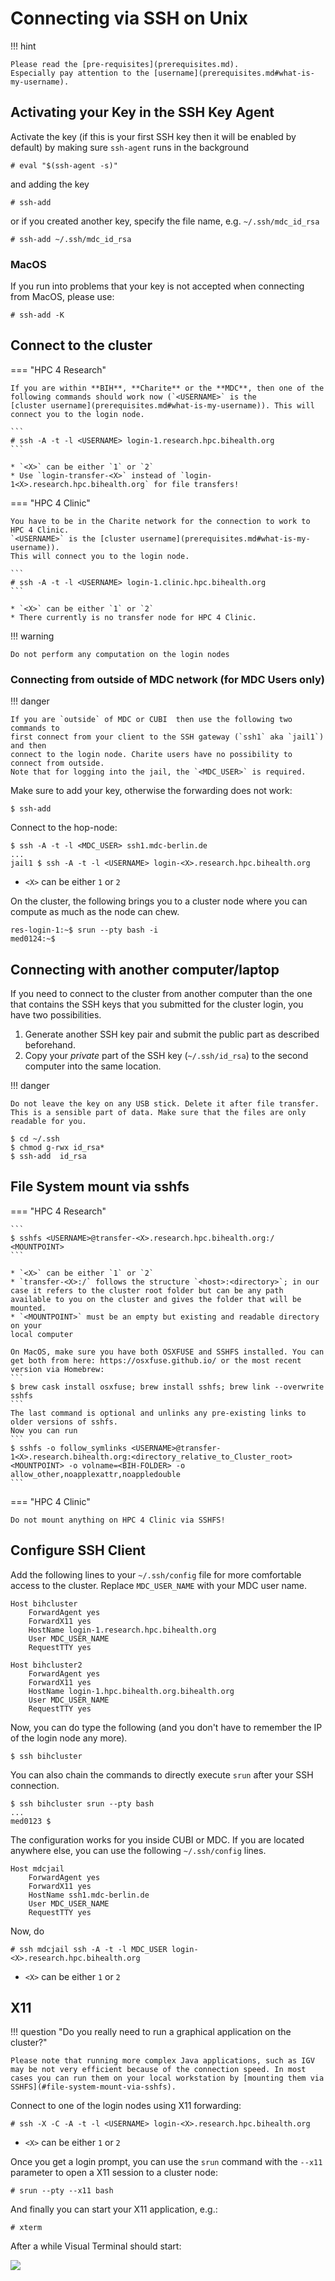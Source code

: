 # Connecting via SSH on Unix

!!! hint

    Please read the [pre-requisites](prerequisites.md).
    Especially pay attention to the [username](prerequisites.md#what-is-my-username).

## Activating your Key in the SSH Key Agent

Activate the key (if this is your first SSH key then it will be enabled by default) by making sure `ssh-agent` runs in the background

```
# eval "$(ssh-agent -s)"
```

and adding the key

```
# ssh-add
```

or if you created another key, specify the file name, e.g. `~/.ssh/mdc_id_rsa`

```
# ssh-add ~/.ssh/mdc_id_rsa
```

### MacOS

If you run into problems that your key is not accepted when connecting from MacOS,
please use:

```
# ssh-add -K
```

## Connect to the cluster

=== "HPC 4 Research"

    If you are within **BIH**, **Charite** or the **MDC**, then one of the
    following commands should work now (`<USERNAME>` is the
    [cluster username](prerequisites.md#what-is-my-username)). This will connect you to the login node.

    ```
    # ssh -A -t -l <USERNAME> login-1.research.hpc.bihealth.org
    ```

    * `<X>` can be either `1` or `2`
    * Use `login-transfer-<X>` instead of `login-1<X>.research.hpc.bihealth.org` for file transfers!

=== "HPC 4 Clinic"

    You have to be in the Charite network for the connection to work to HPC 4 Clinic.
    `<USERNAME>` is the [cluster username](prerequisites.md#what-is-my-username)).
    This will connect you to the login node.

    ```
    # ssh -A -t -l <USERNAME> login-1.clinic.hpc.bihealth.org
    ```

    * `<X>` can be either `1` or `2`
    * There currently is no transfer node for HPC 4 Clinic.


!!! warning

    Do not perform any computation on the login nodes

### Connecting from outside of MDC network (for MDC Users only)

!!! danger

    If you are `outside` of MDC or CUBI  then use the following two commands to
    first connect from your client to the SSH gateway (`ssh1` aka `jail1`) and then
    connect to the login node. Charite users have no possibility to connect from outside.
    Note that for logging into the jail, the `<MDC_USER>` is required.

Make sure to add your key, otherwise the forwarding does not work:

```
$ ssh-add
```

Connect to the hop-node:

```
$ ssh -A -t -l <MDC_USER> ssh1.mdc-berlin.de
...
jail1 $ ssh -A -t -l <USERNAME> login-<X>.research.hpc.bihealth.org
```

* `<X>` can be either `1` or `2`

On the cluster, the following brings you to a cluster node where you can
compute as much as the node can chew.

```
res-login-1:~$ srun --pty bash -i
med0124:~$
```

## Connecting with another computer/laptop

If you need to connect to the cluster from another computer than the one
that contains the SSH keys that you submitted for the cluster login, you
have two possibilities.

1. Generate another SSH key pair and submit the public part as described
   beforehand.
2. Copy your _private_ part of the SSH key (`~/.ssh/id_rsa`) to the second
   computer into the same location.

!!! danger

    Do not leave the key on any USB stick. Delete it after file transfer.
    This is a sensible part of data. Make sure that the files are only readable for you.

```
$ cd ~/.ssh
$ chmod g-rwx id_rsa*
$ ssh-add  id_rsa
```

## File System mount via sshfs

=== "HPC 4 Research"

    ```
    $ sshfs <USERNAME>@transfer-<X>.research.hpc.bihealth.org:/ <MOUNTPOINT>
    ```

    * `<X>` can be either `1` or `2`
    * `transfer-<X>:/` follows the structure `<host>:<directory>`; in our case it refers to the cluster root folder but can be any path available to you on the cluster and gives the folder that will be mounted.
    * `<MOUNTPOINT>` must be an empty but existing and readable directory on your
    local computer

    On MacOS, make sure you have both OSXFUSE and SSHFS installed. You can get both from here: https://osxfuse.github.io/ or the most recent version via Homebrew:
    ```
    $ brew cask install osxfuse; brew install sshfs; brew link --overwrite sshfs
    ```
    The last command is optional and unlinks any pre-existing links to older versions of sshfs.
    Now you can run
    ```
    $ sshfs -o follow_symlinks <USERNAME>@transfer-1<X>.research.bihealth.org:<directory_relative_to_Cluster_root> <MOUNTPOINT> -o volname=<BIH-FOLDER> -o allow_other,noapplexattr,noappledouble
    ```

=== "HPC 4 Clinic"

    Do not mount anything on HPC 4 Clinic via SSHFS!

## Configure SSH Client

Add the following lines to your `~/.ssh/config` file for more comfortable access to the cluster.
Replace `MDC_USER_NAME` with your MDC user name.

```
Host bihcluster
    ForwardAgent yes
    ForwardX11 yes
    HostName login-1.research.hpc.bihealth.org
    User MDC_USER_NAME
    RequestTTY yes

Host bihcluster2
    ForwardAgent yes
    ForwardX11 yes
    HostName login-1.hpc.bihealth.org.bihealth.org
    User MDC_USER_NAME
    RequestTTY yes
```

Now, you can do type the following (and you don't have to remember the IP of the login node any more).

```
$ ssh bihcluster
```

You can also chain the commands to directly execute `srun` after your SSH connection.

```
$ ssh bihcluster srun --pty bash
...
med0123 $
```

The configuration works for you inside CUBI or MDC.
If you are located anywhere else, you can use the following `~/.ssh/config` lines.

```
Host mdcjail
    ForwardAgent yes
    ForwardX11 yes
    HostName ssh1.mdc-berlin.de
    User MDC_USER_NAME
    RequestTTY yes
```

Now, do

```
# ssh mdcjail ssh -A -t -l MDC_USER login-<X>.research.hpc.bihealth.org
```

* `<X>` can be either `1` or `2`

## X11

!!! question "Do you really need to run a graphical application on the cluster?"

    Please note that running more complex Java applications, such as IGV may be not very efficient because of the connection speed. In most cases you can run them on your local workstation by [mounting them via SSHFS](#file-system-mount-via-sshfs).

Connect to one of the login nodes using X11 forwarding:

```
# ssh -X -C -A -t -l <USERNAME> login-<X>.research.hpc.bihealth.org
```

* `<X>` can be either `1` or `2`

Once you get a login prompt, you can use the `srun` command with the `--x11` parameter to open a X11 session to a cluster node:

```
# srun --pty --x11 bash
```

And finally you can start your X11 application, e.g.:
```
# xterm
```

After a while Visual Terminal should start:

![](figures/xterm_linux.png)
